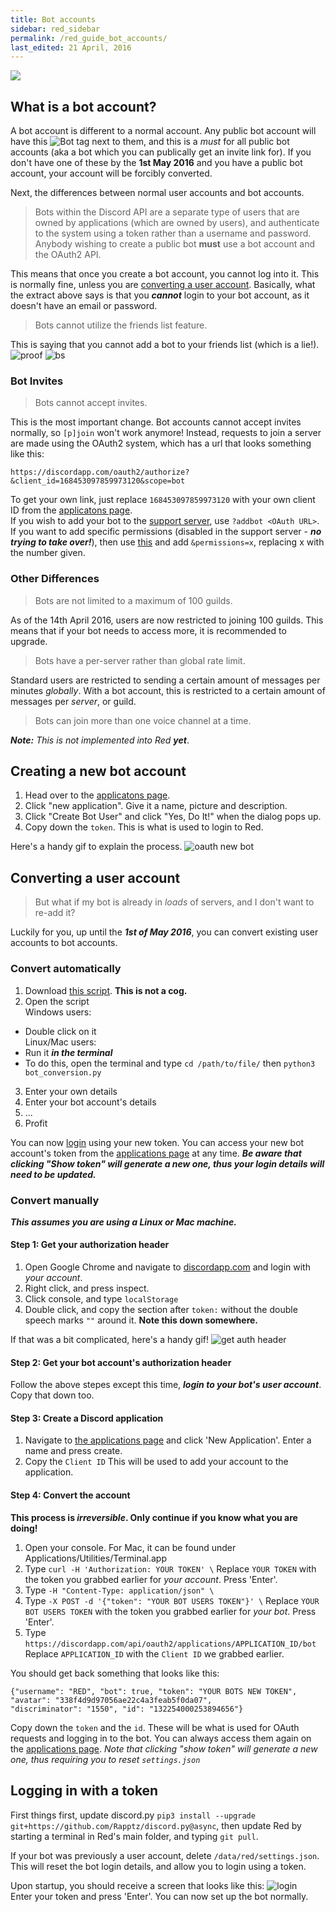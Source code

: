 ```yaml
---
title: Bot accounts
sidebar: red_sidebar
permalink: /red_guide_bot_accounts/
last_edited: 21 April, 2016
---
```


![](https://img.shields.io/badge/Guide%20by-fishyfing-blue.svg)

## What is a bot account?

A bot account is different to a normal account. Any public bot account will have this ![Bot tag](https://i.imgur.com/OQufliA.png "Bot Tag") next to them, and this is a *must* for all public bot accounts (aka a bot which you can publically get an invite link for). If you don't have one of these by the **1st May 2016** and you have a public bot account, your account will be forcibly converted.

Next, the differences between normal user accounts and bot accounts.

>Bots within the Discord API are a separate type of users that are owned by applications (which are owned by users), and authenticate to the system using a token rather than a username and password. Anybody wishing to create a public bot **must** use a bot account and the OAuth2 API.

This means that once you create a bot account, you cannot log into it. This is normally fine, unless you are [converting a user account](#converting-a-user-account). Basically, what the extract above says is that you ***cannot*** login to your bot account, as it doesn't have an email or password.

>Bots cannot utilize the friends list feature.

This is saying that you cannot add a bot to your friends list (which is a lie!). ![proof](https://i.imgur.com/pagjorI.png)
![bs](http://i.imgur.com/0DSbAs4.gif)

### Bot Invites

>Bots cannot accept invites.

This is the most important change. Bot accounts cannot accept invites normally, so `[p]join` won't work anymore! Instead, requests to join a server are made using the OAuth2 system, which has a url that looks something like this:

`https://discordapp.com/oauth2/authorize?&client_id=168453097859973120&scope=bot`

To get your own link, just replace `168453097859973120` with your own client ID from the [applicatons page](https://discordapp.com/developers/applications/me).  
If you wish to add your bot to the [support server](https://discord.gg/0k4npTwMvTpv9wrh), use `?addbot <OAuth URL>`.  
If you want to add specific permissions (disabled in the support server - ***no trying to take over!***), then use [this](https://abal.moe/Discord/permissions.html) and add `&permissions=x`, replacing x with the number given.

### Other Differences

>Bots are not limited to a maximum of 100 guilds.

As of the 14th April 2016, users are now restricted to joining 100 guilds. This means that if your bot needs to access more, it is recommended to upgrade.

>Bots have a per-server rather than global rate limit.

Standard users are restricted to sending a certain amount of messages per minutes *globally*. With a bot account, this is restricted to a certain amount of messages per *server*, or guild.

>Bots can join more than one voice channel at a time.

***Note:*** *This is not implemented into Red* ***yet***.

## Creating a new bot account

1. Head over to the [applicatons page](https://discordapp.com/developers/applications/me).
2. Click "new application". Give it a name, picture and description.
3. Click "Create Bot User" and click "Yes, Do It!" when the dialog pops up.
4. Copy down the `token`. This is what is used to login to Red.

Here's a handy gif to explain the process. ![oauth new bot](http://i.imgur.com/Y2ouW7I.gif)


## Converting a user account

>But what if my bot is already in *loads* of servers, and I don't want to re-add it?

Luckily for you, up until the ***1st of May 2016***, you can convert existing user accounts to bot accounts. 

### Convert automatically

1. Download [this script](https://gist.github.com/Twentysix26/c2e5f0e9c0120308122361566c2c997e). **This is not a cog.**
2. Open the script  
Windows users:  
  * Double click on it  
Linux/Mac users:  
  * Run it ***in the terminal***
  * To do this, open the terminal and type `cd /path/to/file/` then `python3 bot_conversion.py`
3. Enter your own details
4. Enter your bot account's details
5. ...
6. Profit  

You can now [login](#logging-in-with-a-token) using your new token. You can access your new bot account's token from the [applications page](https://discordapp.com/developers/applications/me) at any time. ***Be aware that clicking "Show token" will generate a new one, thus your login details will need to be updated.***

### Convert manually

***This assumes you are using a Linux or Mac machine.***

#### Step 1: Get your authorization header

1. Open Google Chrome and navigate to [discordapp.com](https://discordapp.com) and login with *your account*.  
2. Right click, and press inspect.  
3. Click console, and type `localStorage`  
4. Double click, and copy the section after `token:` without the double speech marks `""` around it. **Note this down somewhere.**  

If that was a bit complicated, here's a handy gif! ![get auth header](http://i.imgur.com/FyxSvpE.gif)

#### Step 2: Get your bot account's authorization header

Follow the above stepes except this time, ***login to your bot's user account***. Copy that down too.

#### Step 3: Create a Discord application

1. Navigate to [the applications page](https://discordapp.com/developers/applications/me) and click 'New Application'. Enter a name and press create.
2. Copy the `Client ID` This will be used to add your account to the application.

#### Step 4: Convert the account

**This process is _irreversible_. Only continue if you know what you are doing!**  
1. Open your console.  For Mac, it can be found under Applications/Utilities/Terminal.app  
2. Type `curl -H 'Authorization: YOUR TOKEN' \` Replace `YOUR TOKEN` with the token you grabbed earlier for *your account*. Press 'Enter'.  
3. Type `-H "Content-Type: application/json" \`  
4. Type `-X POST -d '{"token": "YOUR BOT USERS TOKEN"}' \` Replace `YOUR BOT USERS TOKEN` with the token you grabbed earlier for *your bot*. Press 'Enter'.  
5. Type `https://discordapp.com/api/oauth2/applications/APPLICATION_ID/bot` Replace `APPLICATION_ID` with the `Client ID` we grabbed earlier.  

You should get back something that looks like this: 
```
{"username": "RED", "bot": true, "token": "YOUR BOTS NEW TOKEN", "avatar": "338f4d9d97056ae22c4a3feab5f0da07",
"discriminator": "1550", "id": "132254000253894656"}
```
Copy down the `token` and the `id`. These will be what is used for OAuth requests and logging in to the bot. You can always access them again on the [applications page](https://discordapp.com/developers/applications/me). *Note that clicking "show token" will generate a new one, thus requiring you to reset `settings.json`*

## Logging in with a token

First things first, update discord.py `pip3 install --upgrade git+https://github.com/Rapptz/discord.py@async`, then update Red by starting a terminal in Red's main folder, and typing `git pull`.

If your bot was previously a user account, delete `/data/red/settings.json`. This will reset the bot login details, and allow you to login using a token.

Upon startup, you should receive a screen that looks like this: ![login](https://i.imgur.com/Y21YuDx.png)   
Enter your token and press 'Enter'. You can now set up the bot normally.
